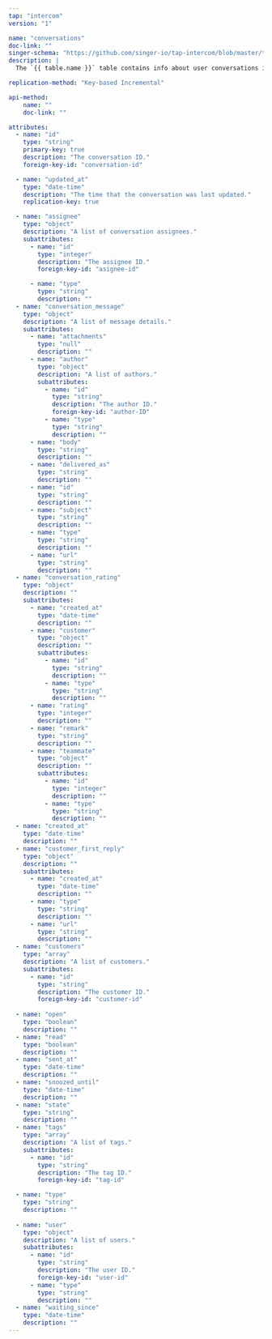 ```yaml
---
tap: "intercom"
version: "1"

name: "conversations"
doc-link: ""
singer-schema: "https://github.com/singer-io/tap-intercom/blob/master/tap_intercom/schemas/conversations.json"
description: |
  The `{{ table.name }}` table contains info about user conversations in your {{ integration.display_name }} account.

replication-method: "Key-based Incremental"

api-method:
    name: ""
    doc-link: ""

attributes:
  - name: "id"
    type: "string"
    primary-key: true
    description: "The conversation ID."
    foreign-key-id: "conversation-id"

  - name: "updated_at"
    type: "date-time"
    description: "The time that the conversation was last updated."
    replication-key: true

  - name: "assignee"
    type: "object"
    description: "A list of conversation assignees."
    subattributes:
      - name: "id"
        type: "integer"
        description: "The assignee ID."
        foreign-key-id: "asignee-id"

      - name: "type"
        type: "string"
        description: ""
  - name: "conversation_message"
    type: "object"
    description: "A list of message details."
    subattributes:
      - name: "attachments"
        type: "null"
        description: ""
      - name: "author"
        type: "object"
        description: "A list of authors."
        subattributes:
          - name: "id"
            type: "string"
            description: "The author ID."
            foreign-key-id: "author-ID"
          - name: "type"
            type: "string"
            description: ""
      - name: "body"
        type: "string"
        description: ""
      - name: "delivered_as"
        type: "string"
        description: ""
      - name: "id"
        type: "string"
        description: ""
      - name: "subject"
        type: "string"
        description: ""
      - name: "type"
        type: "string"
        description: ""
      - name: "url"
        type: "string"
        description: ""
  - name: "conversation_rating"
    type: "object"
    description: ""
    subattributes:
      - name: "created_at"
        type: "date-time"
        description: ""
      - name: "customer"
        type: "object"
        description: ""
        subattributes:
          - name: "id"
            type: "string"
            description: ""
          - name: "type"
            type: "string"
            description: ""
      - name: "rating"
        type: "integer"
        description: ""
      - name: "remark"
        type: "string"
        description: ""
      - name: "teammate"
        type: "object"
        description: ""
        subattributes:
          - name: "id"
            type: "integer"
            description: ""
          - name: "type"
            type: "string"
            description: ""
  - name: "created_at"
    type: "date-time"
    description: ""
  - name: "customer_first_reply"
    type: "object"
    description: ""
    subattributes:
      - name: "created_at"
        type: "date-time"
        description: ""
      - name: "type"
        type: "string"
        description: ""
      - name: "url"
        type: "string"
        description: ""
  - name: "customers"
    type: "array"
    description: "A list of customers."
    subattributes:
      - name: "id"
        type: "string"
        description: "The customer ID."
        foreign-key-id: "customer-id"
  
  - name: "open"
    type: "boolean"
    description: ""
  - name: "read"
    type: "boolean"
    description: ""
  - name: "sent_at"
    type: "date-time"
    description: ""
  - name: "snoozed_until"
    type: "date-time"
    description: ""
  - name: "state"
    type: "string"
    description: ""
  - name: "tags"
    type: "array"
    description: "A list of tags."
    subattributes:
      - name: "id"
        type: "string"
        description: "The tag ID."
        foreign-key-id: "tag-id"

  - name: "type"
    type: "string"
    description: ""
  
  - name: "user"
    type: "object"
    description: "A list of users."
    subattributes:
      - name: "id"
        type: "string"
        description: "The user ID."
        foreign-key-id: "user-id"
      - name: "type"
        type: "string"
        description: ""
  - name: "waiting_since"
    type: "date-time"
    description: ""
---
```

